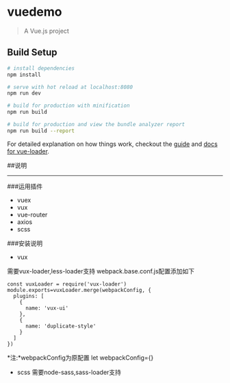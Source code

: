 # vuedemo

> A Vue.js project

## Build Setup

``` bash
# install dependencies
npm install

# serve with hot reload at localhost:8080
npm run dev

# build for production with minification
npm run build

# build for production and view the bundle analyzer report
npm run build --report
```

For detailed explanation on how things work, checkout the [guide](http://vuejs-templates.github.io/webpack/) and [docs for vue-loader](http://vuejs.github.io/vue-loader).

##说明

***
###运用插件
* vuex
* vux
* vue-router
* axios
* scss

###安装说明
* vux

需要vux-loader,less-loader支持
webpack.base.conf.js配置添加如下

```
const vuxLoader = require('vux-loader')
module.exports=vuxLoader.merge(webpackConfig, {
  plugins: [
    {
      name: 'vux-ui'
    },
    {
      name: 'duplicate-style'
    }
  ]
})

```
*注:*webpackConfig为原配置  let webpackConfig={}

*  scss
需要node-sass,sass-loader支持
